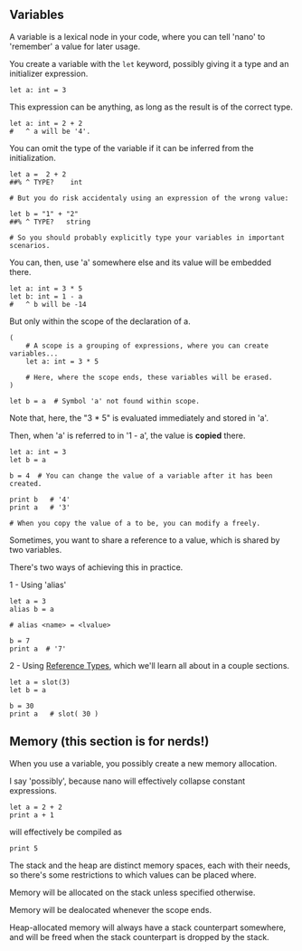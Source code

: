 ## Variables

A variable is a lexical node in your code, where you can tell 'nano' to 'remember' a value for later usage.

You create a variable with the `let` keyword, possibly giving it a type and an initializer expression.

```nano
let a: int = 3
```

This expression can be anything, as long as the result is of the correct type.

```nano
let a: int = 2 + 2
#   ^ a will be '4'.
```

You can omit the type of the variable if it can be inferred from the initialization.

```nano
let a =  2 + 2
##% ^ TYPE?    int

# But you do risk accidentaly using an expression of the wrong value:

let b = "1" + "2"
##% ^ TYPE?   string

# So you should probably explicitly type your variables in important scenarios.
```

You can, then, use 'a' somewhere else and its value will be embedded there.

```nano
let a: int = 3 * 5
let b: int = 1 - a
#   ^ b will be -14
```

But only within the scope of the declaration of a.

```nano
(
	# A scope is a grouping of expressions, where you can create variables...
	let a: int = 3 * 5

	# Here, where the scope ends, these variables will be erased.
)

let b = a  # Symbol 'a' not found within scope.
```

Note that, here, the "3 \* 5" is evaluated immediately and stored in 'a'.

Then, when 'a' is referred to in '1 - a', the value is **copied** there.

```nano
let a: int = 3
let b = a

b = 4  # You can change the value of a variable after it has been created.

print b   # '4'
print a   # '3'

# When you copy the value of a to be, you can modify a freely.
```

Sometimes, you want to share a reference to a value, which is shared by two variables.

There's two ways of achieving this in practice.

1 - Using 'alias'

```nano
let a = 3
alias b = a

# alias <name> = <lvalue>

b = 7
print a  # '7'
```

2 - Using [Reference Types](./reference_types), which we'll learn all about in a couple sections.

```nano
let a = slot(3)
let b = a

b = 30
print a   # slot( 30 )
```

## Memory (this section is for nerds!)

When you use a variable, you possibly create a new memory allocation.

I say 'possibly', because nano will effectively collapse constant expressions.

```nano
let a = 2 + 2
print a + 1
```

will effectively be compiled as

```nano
print 5
```

The stack and the heap are distinct memory spaces, each with their needs, so there's some restrictions to which values can be placed where.

Memory will be allocated on the stack unless specified otherwise.

Memory will be dealocated whenever the scope ends.

Heap-allocated memory will always have a stack counterpart somewhere, and will be freed when the stack counterpart is dropped by the stack.
